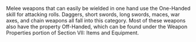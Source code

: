 Melee weapons that can easily be wielded in one hand use the One-Handed skill for attacking rolls. Daggers, short swords, long swords, maces, war axes, and chain weapons all fall into this category. Most of these weapons also have the property Off-Handed, which can be found under the Weapon Properties portion of Section VII: Items and Equipment.